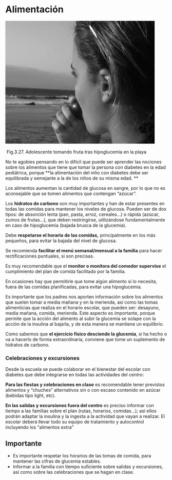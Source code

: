 # Alimentación


![Alimentación](img/Modulo2_U5_3_alimentacion.jpg)


 Fig.3.27. Adolescente tomando fruta tras hipoglucemia en la playa

No te agobies pensando en lo difícil que puede ser aprender las nociones sobre los alimentos que tiene que tomar la persona con diabetes en la edad pediátrica, porque **la alimentación del niño con diabetes debe ser equilibrada y semejante a la de los niños de su misma edad. **

Los alimentos aumentan la cantidad de glucosa en sangre, por lo que no es aconsejable que se tomen alimentos que contengan “azúcar”.

Los **hidratos de carbono** son muy importantes y han de estar presentes en todas las comidas para mantener los niveles de glucosa. Pueden ser de dos tipos: de absorción lenta (pan, pasta, arroz, cereales…) o rápida (azúcar, zumos de frutas…), que deben restringirse, utilizándose fundamentalmente en caso de hipoglucemia (bajada brusca de la glucemia).

Debe **respetarse el horario de las comidas,** principalmente en los más pequeños, para evitar la bajada del nivel de glucosa.

Se recomienda **facilitar el menú semanal/mensual a la familia** para hacer rectificaciones puntuales, si son precisas.

Es muy recomendable que el **monitor o monitora del comedor supervise** el cumplimiento del plan de comida facilitado por la familia.

En ocasiones hay que permitirle que tome algún alimento si lo necesita, fuera de las comidas planificadas, para evitar una hipoglucemia.

Es importante que los padres nos aporten información sobre los alimentos que suelen tomar a media mañana y en la merienda, así como las tomas alimenticias que realiza en el horario escolar, que pueden ser: desayuno, media mañana, comida, merienda. Este aspecto es importante, porque permite que la acción del alimento al subir la glucemia se solape con la acción de la insulina al bajarla, y de esta manera se mantiene un equilibrio.

Como sabemos que **el ejercicio físico desciende la glucemia**, si ha hecho o va a hacerlo de forma extraordinaria, conviene que tome un suplemento de hidratos de carbono.

### **Celebraciones y excursiones**

Desde la escuela se puede colaborar en el bienestar del escolar con diabetes que debe integrarse en todas las actividades del centro:

**Para las fiestas y celebraciones en clase** es recomendable tener previstos alimentos y “chuches” alternativos sin o con escaso contenido en azúcar (bebidas tipo light, etc).

**En las salidas y excursiones fuera del centro** es preciso informar con tiempo a las familias sobre el plan (rutas, horarios, comidas…); así ellos podrán adaptar la insulina y la ingesta a la actividad que vayan a realizar. El escolar deberá llevar todo su equipo de tratamiento y autocontrol incluyendo los “alimentos extra”

## Importante

*   Es importante respetar los horarios de las tomas de comida, para mantener las cifras de glucemia estables.
*   Informar a la familia con tiempo suficiente sobre salidas y excursiones, así como sobre las celebraciones que se hagan en clase.


